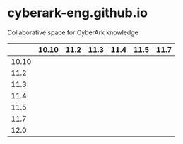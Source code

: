 # cyberark-eng.github.io
Collaborative space for CyberArk knowledge

|   |10.10|11.2|11.3|11.4|11.5|11.7|
|---|---|---|---|---|---|---|
|10.10|   |   |   |   |||
|11.2|   |   |   |   |||
|11.3|   |   |   |   |||
|11.4|   |   |   |   |||
|11.5|   |   |   |   |||
|11.7|   |   |   |   |||
|12.0|   |   |   |   |||
